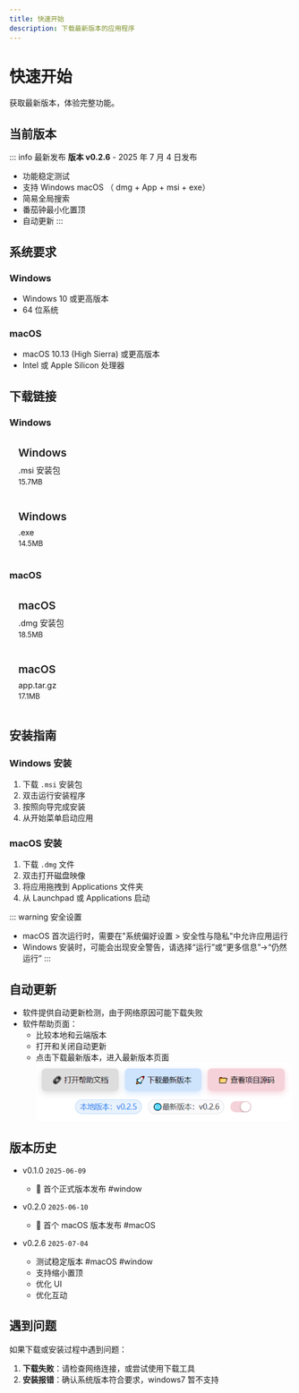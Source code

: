 ```yaml
---
title: 快速开始
description: 下载最新版本的应用程序
---
```


# 快速开始

获取最新版本，体验完整功能。

## 当前版本

::: info 最新发布
**版本 v0.2.6** - 2025 年 7 月 4 日发布

- 功能稳定测试
- 支持 Windows macOS （ dmg + App + msi + exe）
- 简易全局搜索
- 番茄钟最小化置顶
- 自动更新
  :::

## 系统要求

### Windows

- Windows 10 或更高版本
- 64 位系统

### macOS

- macOS 10.13 (High Sierra) 或更高版本
- Intel 或 Apple Silicon 处理器

## 下载链接

### Windows

<a href="https://github.com/Xeonilian/pomotention/releases/download/v0.2.6/pomotention_0.2.6_x64_en-US.msi" class="download-btn windows">
  <span class="platform">Windows</span>
  <span class="format">.msi 安装包</span>
  <span class="size">15.7MB</span>
</a>

<a href="https://github.com/Xeonilian/pomotention/releases/download/v0.2.6/pomotention_0.2.6_x64-setup.exe" class="download-btn windows">
  <span class="platform">Windows</span>
  <span class="format">.exe </span>
  <span class="size">14.5MB</span>
</a>

### macOS

<a href="https://github.com/Xeonilian/pomotention/releases/download/v0.2.6/pomotention_0.2.6_x64.dmg" class="download-btn macos">
  <span class="platform">macOS</span>
  <span class="format">.dmg 安装包</span>
  <span class="size">18.5MB</span>
</a>

<a href="https://github.com/Xeonilian/pomotention/releases/download/v0.2.6/pomotention.app.tar.gz" class="download-btn macos">
  <span class="platform">macOS</span>
  <span class="format">app.tar.gz</span>
  <span class="size">17.1MB</span>
</a>

## 安装指南

### Windows 安装

1. 下载 `.msi` 安装包
2. 双击运行安装程序
3. 按照向导完成安装
4. 从开始菜单启动应用

### macOS 安装

1. 下载 `.dmg` 文件
2. 双击打开磁盘映像
3. 将应用拖拽到 Applications 文件夹
4. 从 Launchpad 或 Applications 启动

::: warning 安全设置

- macOS 首次运行时，需要在"系统偏好设置 > 安全性与隐私"中允许应用运行
- Windows 安装时，可能会出现安全警告，请选择“运行”或“更多信息”->“仍然运行”
  :::

## 自动更新

- 软件提供自动更新检测，由于网络原因可能下载失败
- 软件帮助页面：
  - 比较本地和云端版本
  - 打开和关闭自动更新
  - 点击下载最新版本，进入最新版本页面
    ![更新页](public/更新页.png)

## 版本历史

- v0.1.0 `2025-06-09`

  - 🎉 首个正式版本发布 #window

- v0.2.0 `2025-06-10`

  - 🎉 首个 macOS 版本发布 #macOS

- v0.2.6 `2025-07-04`
  - 测试稳定版本 #macOS #window
  - 支持缩小置顶
  - 优化 UI
  - 优化互动

## 遇到问题

如果下载或安装过程中遇到问题：

1. **下载失败**：请检查网络连接，或尝试使用下载工具
2. **安装报错**：确认系统版本符合要求，windows7 暂不支持

<style>

.download-btn {
  display: flex;
  flex-direction: column;
  padding: 1rem;
  border: 2px solid var(--vp-c-border);
  border-radius: 8px;
  text-decoration: none;
  transition: all 0.3s ease;
  background: var(--vp-c-bg-soft);
  margin-bottom: 10px;
}

.download-btn:hover {
  border-color: var(--vp-c-brand);
  transform: translateY(-2px);
  box-shadow: 0 4px 12px rgba(0,0,0,0.1);
}

.download-btn .platform {
  font-size: 1.2rem;
  font-weight: 600;
  color: var(--vp-c-text-1);
  margin-bottom: 0.5rem;
}

.download-btn .format {
  color: var(--vp-c-text-2);
  font-size: 0.9rem;
}

.download-btn .size {
  color: var(--vp-c-text-3);
  font-size: 0.8rem;
  margin-top: 0.25rem;
}

.windows:hover { border-color: #0078d4; }
.macos:hover { border-color: #007aff; }
.linux:hover { border-color: #ff6b35; }
</style>
